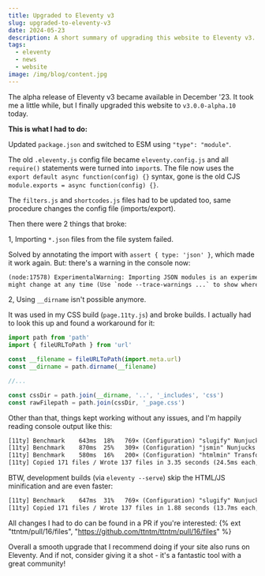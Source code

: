 ```yaml
---
title: Upgraded to Eleventy v3
slug: upgraded-to-eleventy-v3
date: 2024-05-23
description: A short summary of upgrading this website to Eleventy v3.
tags:
  - eleventy
  - news
  - website
image: /img/blog/content.jpg
---
```


The alpha release of Eleventy v3 became available in December '23. It took me a little while, but I finally upgraded this website to `v3.0.0-alpha.10` today.

**This is what I had to do:**

Updated `package.json` and switched to ESM using `"type": "module"`.

The old `.eleventy.js` config file became `eleventy.config.js` and all `require()` statements were turned into `import`s. The file now uses the `export default async function(config) {}` syntax, gone is the old CJS `module.exports = async function(config) {}`.

The `filters.js` and `shortcodes.js` files had to be updated too, same procedure changes the config file (imports/export).

Then there were 2 things that broke:

1, Importing `*.json` files from the file system failed.

Solved by annotating the import with `assert { type: 'json' }`, which made it work again. But: there's a warning in the console now:

```txt
(node:17578) ExperimentalWarning: Importing JSON modules is an experimental feature and
might change at any time (Use `node --trace-warnings ...` to show where the warning was created)`.
```

2, Using `__dirname` isn't possible anymore.

It was used in my CSS build (`page.11ty.js`) and broke builds. I actually had to look this up and found a workaround for it:

```js
import path from 'path'
import { fileURLToPath } from 'url'

const __filename = fileURLToPath(import.meta.url)
const __dirname = path.dirname(__filename)

//...

const cssDir = path.join(__dirname, '..', '_includes', 'css')
const rawFilepath = path.join(cssDir, '_page.css')
```

Other than that, things kept working without any issues, and I'm happily reading console output like this:

```txt
[11ty] Benchmark    643ms  18%   769× (Configuration) "slugify" Nunjucks Filter
[11ty] Benchmark    870ms  25%   309× (Configuration) "jsmin" Nunjucks Async Filter
[11ty] Benchmark    580ms  16%   200× (Configuration) "htmlmin" Transform
[11ty] Copied 171 files / Wrote 137 files in 3.35 seconds (24.5ms each, v3.0.0-alpha.10)
```

BTW, development builds (via `eleventy --serve`) skip the HTML/JS minification and are even faster:

```txt
[11ty] Benchmark    647ms  31%   769× (Configuration) "slugify" Nunjucks Filter
[11ty] Copied 171 files / Wrote 137 files in 1.88 seconds (13.7ms each, v3.0.0-alpha.10)
```

All changes I had to do can be found in a PR if you're interested: {% ext "ttntm/pull/16/files", "https://github.com/ttntm/ttntm/pull/16/files" %}

Overall a smooth upgrade that I recommend doing if your site also runs on Eleventy. And if not, consider giving it a shot - it's a fantastic tool with a great community!
